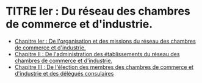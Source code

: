# TITRE Ier : Du réseau des chambres de  commerce et d'industrie.

- [Chapitre Ier : De l'organisation et des missions du réseau des chambres de commerce et d'industrie.](chapitre-ier)
- [Chapitre II : De l'administration des établissements du réseau des chambres de commerce et d'industrie.](chapitre-ii)
- [Chapitre III : De l'élection des membres des chambres de commerce et d'industrie et des délégués consulaires](chapitre-iii)

